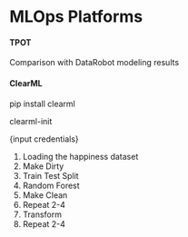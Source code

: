 # MLOps Platforms

#### TPOT

Comparison with DataRobot modeling results



#### ClearML

pip install clearml

clearml-init

{input credentials}

1. Loading the happiness dataset
2. Make Dirty
3. Train Test Split
4. Random Forest
5. Make Clean
6. Repeat 2-4
7. Transform
8. Repeat 2-4
